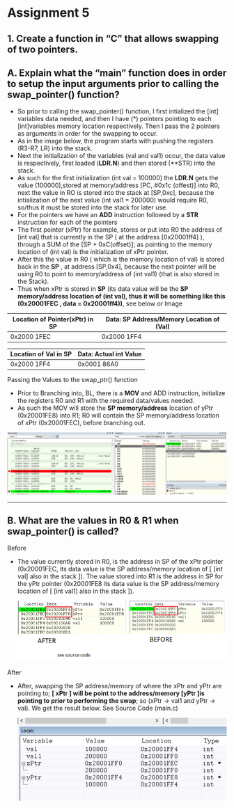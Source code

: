 
# Assignment 5

## 1. Create a function in “C” that allows swapping of two pointers.
A. Explain what the “main” function does in order to setup the input arguments prior to calling the swap_pointer() function?
--

 - So prior to calling the swap_pointer() function, I first intialized the [int] variables data needed, and then I have (*) pointers pointing to each [int]variables memory location respectively. Then I pass the 2 pointers as arguments in order for the swapping to occur.
 - As in the image below, the program starts with pushing the registers (R3-R7, LR) into the stack.
 - Next the initialization of the variables (val and val1) occur, the data value is respectively, first loaded (**LDR.N**) and then stored (**STR) into the stack.
 - As such for the first initialization (int val = 100000) the **LDR.N** gets the value (100000),stored at memory/address [PC, #0x1c (offest)] into R0, next the value in RO is stored into the stack at [SP,0xc], because the intialization of the next value (int val1 = 200000) would require R0, so/thus it must be stored into the stack for later use.
 - For the pointers we have an **ADD** instruction followed by a **STR**  instruction for each of the pointers
 - The first pointer (xPtr) for example, stores or put into R0 the address of [int val] that is currently in the SP ( at the address  [0x20001ff4] ), through a SUM of the [SP + 0xC(offset)]; as pointing to the memory location of (int val) is the initialization of xPtr pointer.
 - After this the value in R0 ( which is the memory location of val) is stored back in the **SP** , at address [SP,0x4],  because the next  pointer will be using R0 to point to memory/address of (int val1) (that is also stored in the Stack).
 - Thus when xPtr is stored in **SP** (its data value will be the **SP memory/address location of (int val), thus it will be something like this (0x20001FEC , data = 0x20001ff4))**, see below or Image
 
 |Location of Pointer(xPtr) in SP| Data: SP Address/Memory Location of (Val)  |
|--|--|
| 0x2000 1FEC  |0x2000 1FF4  |

| Location of Val in SP | Data: Actual int Value|
|--|--|
| 0x2000 1FF4 | 0x0001 86A0  | 


Passing the Values to the swap_ptr() function

 - Prior to Branching into, BL, there is a **MOV** and ADD instruction, initialize the registers R0 and R1 with the required data/values
   needed.
 - As such the MOV will store the **SP memory/address** location of yPtr (0x20001FE8) into R1; R0 will contain the SP memory/address location of xPtr (0x20001FEC), before branching out.
 
 ![BeforeImg](https://github.com/EdwinKaburu/embsys310/blob/main/assignment05/Img/beforeBL.PNG)

---

B. What are the values in R0 & R1 when swap_pointer() is called?
-
Before

 - The value currently stored in R0, is the address in SP of the xPtr
   pointer (0x20001FEC, its data value is the SP address/memory location
   of [ [int val] also in the stack ]). The value stored into R1 is the
   address in SP for the yPtr pointer (0x20001FE8 its data value is the
   SP address/memory location of [ [int val1] also in the stack ]).
   
   ![combBeforeAfter](https://github.com/EdwinKaburu/embsys310/blob/main/assignment05/Img/combBeforeAfer.png)

After

 - After, swapping the SP address/memory of where the xPtr and yPtr are pointing to; **[ xPtr ] will be point to the address/memory [yPtr ]is pointing to prior to performing the swap**; so (xPtr -> val1 and yPtr -> val). We get the result below. See Source Code (main.c)
   
   ![combBeforeAfter](https://github.com/EdwinKaburu/embsys310/blob/main/assignment05/Img/finalPointer.PNG)

